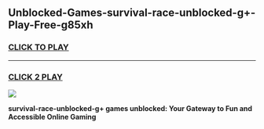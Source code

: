 
## Unblocked-Games-survival-race-unblocked-g+-Play-Free-g85xh
<h3>
<a href="https://premium76.site?title=survival-race-unblocked-g+&ref=18A">CLICK TO PLAY</a></h3>
<hr>

<h3>
<a href="https://premium76.site?title=survival-race-unblocked-g+&ref=18A">CLICK 2 PLAY</a>
  
</h3>

<a href="https://premium76.site?title=survival-race-unblocked-g+&ref=18A"><img src="https://clearcache.store/games.png"></a>


**survival-race-unblocked-g+ games unblocked: Your Gateway to Fun and Accessible Online Gaming**
